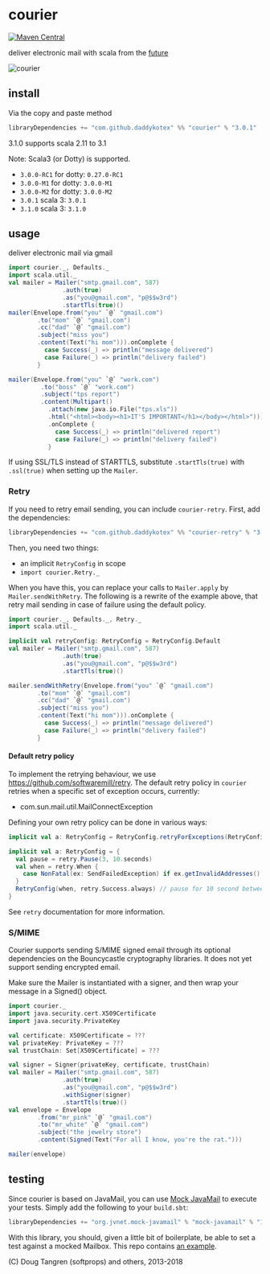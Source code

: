 # courier

[![Maven Central](https://maven-badges.herokuapp.com/maven-central/com.github.daddykotex/courier_2.13/badge.svg)](https://maven-badges.herokuapp.com/maven-central/com.github.daddykotex/courier_2.13)

deliver electronic mail with scala from the [future](http://www.scala-lang.org/api/current/index.html#scala.concurrent.Future)

![courier](http://upload.wikimedia.org/wikipedia/commons/thumb/a/a0/Courrier.jpg/337px-Courrier.jpg)

## install

Via the copy and paste method

```sbt
libraryDependencies += "com.github.daddykotex" %% "courier" % "3.0.1"
```

3.1.0 supports scala 2.11 to 3.1

Note: Scala3 (or Dotty) is supported.

- `3.0.0-RC1` for dotty: `0.27.0-RC1`
- `3.0.0-M1` for dotty: `3.0.0-M1`
- `3.0.0-M2` for dotty: `3.0.0-M2`
- `3.0.1` scala 3: `3.0.1`
- `3.1.0` scala 3: `3.1.0`

## usage

deliver electronic mail via gmail

```scala
import courier._, Defaults._
import scala.util._
val mailer = Mailer("smtp.gmail.com", 587)
               .auth(true)
               .as("you@gmail.com", "p@$$w3rd")
               .startTls(true)()
mailer(Envelope.from("you" `@` "gmail.com")
        .to("mom" `@` "gmail.com")
        .cc("dad" `@` "gmail.com")
        .subject("miss you")
        .content(Text("hi mom"))).onComplete {
          case Success(_) => println("message delivered")
          case Failure(_) => println("delivery failed")
        }

mailer(Envelope.from("you" `@` "work.com")
         .to("boss" `@` "work.com")
         .subject("tps report")
         .content(Multipart()
           .attach(new java.io.File("tps.xls"))
           .html("<html><body><h1>IT'S IMPORTANT</h1></body></html>")))
           .onComplete {
             case Success(_) => println("delivered report")
             case Failure(_) => println("delivery failed")
           }
```

If using SSL/TLS instead of STARTTLS, substitute `.startTls(true)` with `.ssl(true)` when setting up the `Mailer`.

### Retry

If you need to retry email sending, you can include `courier-retry`. First, add the dependencies:

```sbt
libraryDependencies += "com.github.daddykotex" %% "courier-retry" % "3.0.1"
```

Then, you need two things:

  * an implicit `RetryConfig` in scope
  * `import courier.Retry._`

When you have this, you can replace your calls to `Mailer.apply` by `Mailer.sendWithRetry`. The following is a rewrite of the example above, that retry mail sending in case of failure using the default policy.

```scala
import courier._, Defaults._, Retry._
import scala.util._

implicit val retryConfig: RetryConfig = RetryConfig.Default
val mailer = Mailer("smtp.gmail.com", 587)
               .auth(true)
               .as("you@gmail.com", "p@$$w3rd")
               .startTls(true)()

mailer.sendWithRetry(Envelope.from("you" `@` "gmail.com")
        .to("mom" `@` "gmail.com")
        .cc("dad" `@` "gmail.com")
        .subject("miss you")
        .content(Text("hi mom"))).onComplete {
          case Success(_) => println("message delivered")
          case Failure(_) => println("delivery failed")
        }
```

#### Default retry policy

To implement the retrying behaviour, we use https://github.com/softwaremill/retry. The default retry policy in `courier` retries when a specific set of exception occurs, currently:

* com.sun.mail.util.MailConnectException

Defining your own retry policy can be done in various ways:

```scala
implicit val a: RetryConfig = RetryConfig.retryForExceptions(RetryConfig.DefaultPolicy, List(classOf[SendFailedException])) // retrying only when a SendFailedException is thrown

implicit val a: RetryConfig = {
  val pause = retry.Pause(3, 10.seconds)
  val when = retry.When {
    case NonFatal(ex: SendFailedException) if ex.getInvalidAddresses().nonEmpty => pause
  }
  RetryConfig(when, retry.Success.always) // pause for 10 second between retry, maximum 3 times, and only if the partial function above applies
}
```

See `retry` documentation for more information.

### S/MIME

Courier supports sending S/MIME signed email through its optional dependencies on the Bouncycastle cryptography libraries. It does not yet support sending encrypted email.

Make sure the Mailer is instantiated with a signer, and then wrap your message in a Signed() object.

```scala
import courier._
import java.security.cert.X509Certificate
import java.security.PrivateKey

val certificate: X509Certificate = ???
val privateKey: PrivateKey = ???
val trustChain: Set[X509Certificate] = ???

val signer = Signer(privateKey, certificate, trustChain)
val mailer = Mailer("smtp.gmail.com", 587)
               .auth(true)
               .as("you@gmail.com", "p@$$w3rd")
               .withSigner(signer)
               .startTtls(true)()
val envelope = Envelope
        .from("mr_pink" `@` "gmail.com")
        .to("mr_white" `@` "gmail.com")
        .subject("the jewelry store")
        .content(Signed(Text("For all I know, you're the rat.")))

mailer(envelope)
```

## testing

Since courier is based on JavaMail, you can use [Mock JavaMail](https://java.net/projects/mock-javamail) to execute your tests. Simply add the following to your `build.sbt`:

```scala
libraryDependencies += "org.jvnet.mock-javamail" % "mock-javamail" % "1.9" % "test"
```

With this library, you should, given a little bit of boilerplate, be able to set a test against a mocked Mailbox. This repo contains [an example](src/test/scala/mailspec.scala).

(C) Doug Tangren (softprops) and others, 2013-2018
